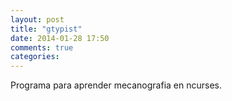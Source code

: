 ```yaml
---
layout: post
title: "gtypist"
date: 2014-01-28 17:50
comments: true
categories: 
---
```

Programa para aprender mecanografia en ncurses.

